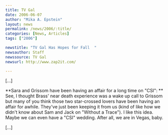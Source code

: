```yaml
---
title: TV Gal
date: 2006-06-07
author: "Mika A. Epstein"
layout: news
permalink: /news/2006/:title/
categories: [News, Articles]
tags: ["2006"]

newstitle: "TV Gal Has Hopes for Fall  "
newsauthor: Staff
newssource: TV Gal
newsurl: http://www.zap2it.com/

---
```


[...]

**Sara and Grissom have been having an affair for a long time on "CSI": ** See, I thought Brass' near death experience was a wake up call to Grissom but many of you think those two star-crossed lovers have been having an affair for awhile. They've just been keeping it from us (kind of like how we didn't know about Sam and Jack on "Without a Trace"). I like this idea. Maybe we can even have a "CSI" wedding. After all, we are in Vegas, baby.

[...]

